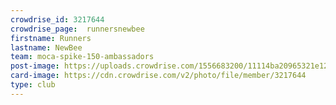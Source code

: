 ```yaml
---
crowdrise_id: 3217644
crowdrise_page:  runnersnewbee
firstname: Runners  
lastname: NewBee
team: moca-spike-150-ambassadors
post-image: https://uploads.crowdrise.com/1556683200/11114ba20965321e1282a2410f906fdb.jpg
card-image: https://cdn.crowdrise.com/v2/photo/file/member/3217644
type: club
---
```

